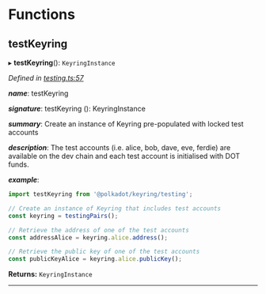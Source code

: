 

# Functions

<a id="testkeyring"></a>

##  testKeyring

▸ **testKeyring**(): `KeyringInstance`

*Defined in [testing.ts:57](https://github.com/polkadot-js/common/blob/40f3ceb/packages/keyring/src/testing.ts#L57)*

*__name__*: testKeyring

*__signature__*: testKeyring (): KeyringInstance

*__summary__*: Create an instance of Keyring pre-populated with locked test accounts

*__description__*: The test accounts (i.e. alice, bob, dave, eve, ferdie) are available on the dev chain and each test account is initialised with DOT funds.

*__example__*:   
```javascript
import testKeyring from '@polkadot/keyring/testing';

// Create an instance of Keyring that includes test accounts
const keyring = testingPairs();

// Retrieve the address of one of the test accounts
const addressAlice = keyring.alice.address();

// Retrieve the public key of one of the test accounts
const publicKeyAlice = keyring.alice.publicKey();
```

**Returns:** `KeyringInstance`

___

